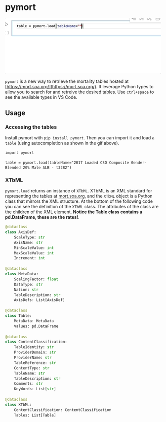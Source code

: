 # pymort

![](./assets/demo.gif)

`pymort` is a new way to retrieve the mortality tables hosted at [https://mort.soa.org/](https://mort.soa.org/). It leverage Python types to allow you to search for and retreive the desired tables. Use `ctrl+space` to see the available types in VS Code.

## Usage

### Accessing the tables

Install pymort with `pip install pymort`. Then you can import it and load a `table` (using autocompletion as shown in the gif above).

```
import pymort

table = pymort.load(tableName="2017 Loaded CSO Composite Gender-Blended 20% Male ALB - t3282")
```

### XTbML

`pymort.load` returns an instance of `XTbML`. XTbML is an XML standard for representing the tables at [mort.soa.org](https://mort.soa.org/), and the `XTbML` object is a Python class that mirrors the XML structure. At the bottom of the following code you can see the definition of the `XTbML` class. The attributes of the class are the children of the XML element. **Notice the Table class contains a pd.DataFrame, these are the rates!**.

```py
@dataclass
class AxisDef:
    ScaleType: str
    AxisName: str
    MinScaleValue: int
    MaxScaleValue: int
    Increment: int

@dataclass
class MetaData:
    ScalingFactor: float
    DataType: str
    Nation: str
    TableDescription: str
    AxisDefs: List[AxisDef]

@dataclass
class Table:
    MetaData: MetaData
    Values: pd.DataFrame

@dataclass
class ContentClassification:
    TableIdentity: str
    ProviderDomain: str
    ProviderName: str
    TableReference: str
    ContentType: str
    TableName: str
    TableDescription: str
    Comments: str
    KeyWords: List[str]

@dataclass
class XTbML:
    ContentClassification: ContentClassification
    Tables: List[Table]
```
